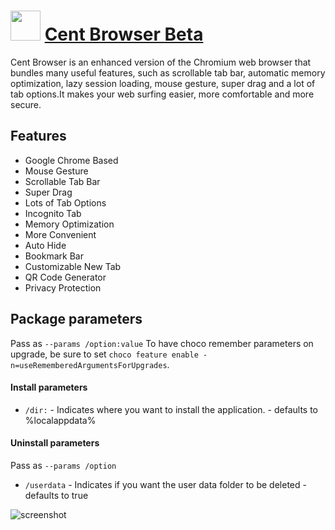 # <img src="https://cdn.rawgit.com/JourneyOver/chocolatey-packages/475edf21f7a9a51c8bc5aabfb123bd8e41101f73/icons/centbrowser.png" width="48" height="48"/> [Cent Browser Beta](https://chocolatey.org/packages/CentBrowser)

Cent Browser is an enhanced version of the Chromium web browser that bundles many useful features, such as scrollable tab bar, automatic memory optimization, lazy session loading, mouse gesture, super drag and a lot of tab options.It makes your web surfing easier, more comfortable and more secure.

## Features

-   Google Chrome Based
-   Mouse Gesture
-   Scrollable Tab Bar
-   Super Drag
-   Lots of Tab Options
-   Incognito Tab
-   Memory Optimization
-   More Convenient
-   Auto Hide
-   Bookmark Bar
-   Customizable New Tab
-   QR Code Generator
-   Privacy Protection

## Package parameters

Pass as `--params /option:value`
To have choco remember parameters on upgrade, be sure to set `choco feature enable -n=useRememberedArgumentsForUpgrades`.

#### Install parameters

-   `/dir:` - Indicates where you want to install the application. - defaults to %localappdata%

#### Uninstall parameters

Pass as `--params /option`

-   `/userdata` - Indicates if you want the user data folder to be deleted - defaults to true

![screenshot](https://raw.githubusercontent.com/JourneyOver/chocolatey-packages/master/readme_imgs/centbrowser.png)

